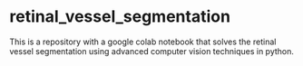 # retinal_vessel_segmentation
This is a repository with a google colab notebook that solves the retinal vessel segmentation using advanced computer vision techniques in python. 
